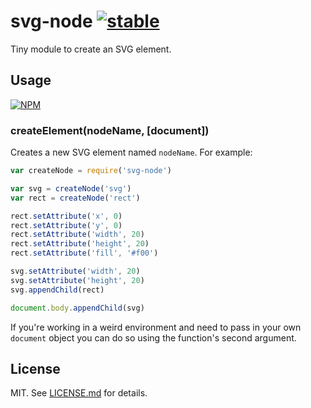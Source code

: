 # svg-node [![stable](http://badges.github.io/stability-badges/dist/stable.svg)](http://github.com/badges/stability-badges)

Tiny module to create an SVG element.

## Usage

[![NPM](https://nodei.co/npm/svg-node.png)](https://nodei.co/npm/svg-node/)

### createElement(nodeName, [document])

Creates a new SVG element named `nodeName`. For example:

``` javascript
var createNode = require('svg-node')

var svg = createNode('svg')
var rect = createNode('rect')

rect.setAttribute('x', 0)
rect.setAttribute('y', 0)
rect.setAttribute('width', 20)
rect.setAttribute('height', 20)
rect.setAttribute('fill', '#f00')

svg.setAttribute('width', 20)
svg.setAttribute('height', 20)
svg.appendChild(rect)

document.body.appendChild(svg)
```

If you're working in a weird environment and need to pass in your
own `document` object you can do so using the function's second
argument.

## License

MIT. See [LICENSE.md](http://github.com/hughsk/svg-node/blob/master/LICENSE.md) for details.
